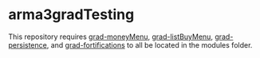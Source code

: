 # arma3gradTesting
This repository requires [grad-moneyMenu](https://github.com/gruppe-adler/grad-moneyMenu), [grad-listBuyMenu](https://github.com/gruppe-adler/grad-listBuymenu), [grad-persistence](https://github.com/gruppe-adler/grad-persistence), and [grad-fortifications](https://github.com/gruppe-adler/grad-fortifications) to all be located in the modules folder.
